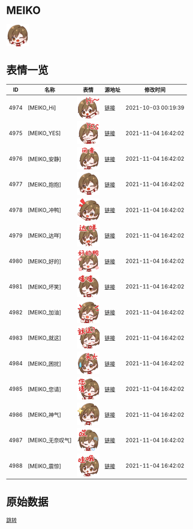 # MEIKO

<img src="./cover.png" height="60" alt="cover" />

# 表情一览

|ID|名称|表情|源地址|修改时间|
|----|----|----|----|----|
|4974|[MEIKO_Hi]|<img src="./pic/004974_%5BMEIKO_Hi%5D.png" height="60" alt="Hi"/>|[链接](http://i0.hdslb.com/bfs/emote/e1d1f84de2aaaa3037006fb5345aec615bebee97.png)|2021-10-03 00:19:39|
|4975|[MEIKO_YES]|<img src="./pic/004975_%5BMEIKO_YES%5D.png" height="60" alt="YES"/>|[链接](http://i0.hdslb.com/bfs/emote/5379a22247d9bca57d22ffbad7520a60ae71d855.png)|2021-11-04 16:42:02|
|4976|[MEIKO_安静]|<img src="./pic/004976_%5BMEIKO_安静%5D.png" height="60" alt="安静"/>|[链接](http://i0.hdslb.com/bfs/emote/d9e3ed2537b16b2b4a6980c2ed749319d71c9a08.png)|2021-11-04 16:42:02|
|4977|[MEIKO_抱抱]|<img src="./pic/004977_%5BMEIKO_抱抱%5D.png" height="60" alt="抱抱"/>|[链接](http://i0.hdslb.com/bfs/emote/a42ef87f2d1058e847bc6ea1da2a3f61f53e0886.png)|2021-11-04 16:42:02|
|4978|[MEIKO_冲鸭]|<img src="./pic/004978_%5BMEIKO_冲鸭%5D.png" height="60" alt="冲鸭"/>|[链接](http://i0.hdslb.com/bfs/emote/65cae9d6e4cc9c938eb570393f978050d6eb6b2c.png)|2021-11-04 16:42:02|
|4979|[MEIKO_达咩]|<img src="./pic/004979_%5BMEIKO_达咩%5D.png" height="60" alt="达咩"/>|[链接](http://i0.hdslb.com/bfs/emote/ec5e047251dbdee5988bed0e921a1ae3315f498f.png)|2021-11-04 16:42:02|
|4980|[MEIKO_好的]|<img src="./pic/004980_%5BMEIKO_好的%5D.png" height="60" alt="好的"/>|[链接](http://i0.hdslb.com/bfs/emote/4b76c8942903a254ce4d5ccace9e1fe50b804fe3.png)|2021-11-04 16:42:02|
|4981|[MEIKO_坏笑]|<img src="./pic/004981_%5BMEIKO_坏笑%5D.png" height="60" alt="坏笑"/>|[链接](http://i0.hdslb.com/bfs/emote/03212517ca00c67fcc37729ddbee19594d1df1ef.png)|2021-11-04 16:42:02|
|4982|[MEIKO_加油]|<img src="./pic/004982_%5BMEIKO_加油%5D.png" height="60" alt="加油"/>|[链接](http://i0.hdslb.com/bfs/emote/d4145ad42f155d984ca2abb75d7a017b0ea3decc.png)|2021-11-04 16:42:02|
|4983|[MEIKO_就这]|<img src="./pic/004983_%5BMEIKO_就这%5D.png" height="60" alt="就这"/>|[链接](http://i0.hdslb.com/bfs/emote/29bc5ebb206242f276f60e3c93943182f9ad7f46.png)|2021-11-04 16:42:02|
|4984|[MEIKO_困扰]|<img src="./pic/004984_%5BMEIKO_困扰%5D.png" height="60" alt="困扰"/>|[链接](http://i0.hdslb.com/bfs/emote/eeb11eab81e194d2bc6dad2e673ae9a23e451362.png)|2021-11-04 16:42:02|
|4985|[MEIKO_您请]|<img src="./pic/004985_%5BMEIKO_您请%5D.png" height="60" alt="您请"/>|[链接](http://i0.hdslb.com/bfs/emote/09b9faba7b6b61711d56c711c912c82e4d090044.png)|2021-11-04 16:42:02|
|4986|[MEIKO_神气]|<img src="./pic/004986_%5BMEIKO_神气%5D.png" height="60" alt="神气"/>|[链接](http://i0.hdslb.com/bfs/emote/623787a2d77f8a4bde53353ce991e102b49e4ee2.png)|2021-11-04 16:42:02|
|4987|[MEIKO_无奈叹气]|<img src="./pic/004987_%5BMEIKO_无奈叹气%5D.png" height="60" alt="无奈叹气"/>|[链接](http://i0.hdslb.com/bfs/emote/305b994d3e529137f811c3d8e28b0fda1e08085a.png)|2021-11-04 16:42:02|
|4988|[MEIKO_震惊]|<img src="./pic/004988_%5BMEIKO_震惊%5D.png" height="60" alt="震惊"/>|[链接](http://i0.hdslb.com/bfs/emote/0294b3bbda847d855085372d6ca4203f14c0457a.png)|2021-11-04 16:42:02|

# 原始数据

[跳转](./raw.json)

